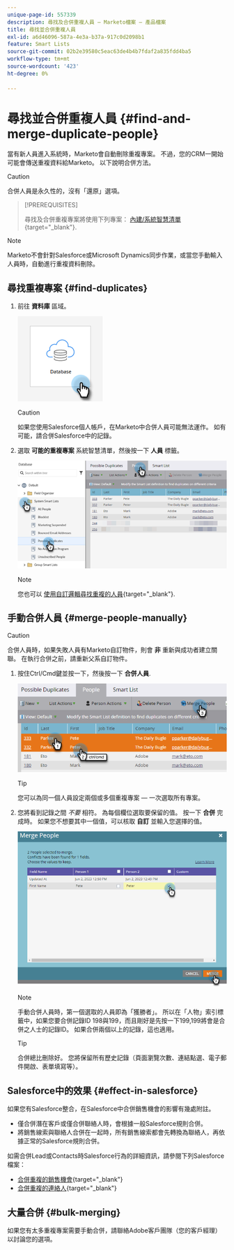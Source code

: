 ```yaml
---
unique-page-id: 557339
description: 尋找及合併重複人員 — Marketo檔案 — 產品檔案
title: 尋找並合併重複人員
exl-id: a6d46096-587a-4e3a-b37a-917c0d2098b1
feature: Smart Lists
source-git-commit: 02b2e39580c5eac63de4b4b7fdaf2a835fdd4ba5
workflow-type: tm+mt
source-wordcount: '423'
ht-degree: 0%

---
```


# 尋找並合併重複人員 {#find-and-merge-duplicate-people}

當有新人員進入系統時，Marketo會自動刪除重複專案。 不過，您的CRM一開始可能會傳送重複資料給Marketo。 以下說明合併方法。

>[!CAUTION]
>
>合併人員是永久性的，沒有「還原」選項。

>[!PREREQUISITES]
>
>尋找及合併重複專案將使用下列專案： [內建/系統智慧清單](/help/marketo/product-docs/core-marketo-concepts/smart-lists-and-static-lists/using-smart-lists/use-built-in-system-smart-lists.md){target="_blank"}.

>[!NOTE]
>
>Marketo不會針對Salesforce或Microsoft Dynamics同步作業，或當您手動輸入人員時，自動進行重複資料刪除。

## 尋找重複專案 {#find-duplicates}

1. 前往 **資料庫** 區域。

   ![](assets/find-and-merge-duplicate-people-1.png)

   >[!CAUTION]
   >
   >如果您使用Salesforce個人帳戶，在Marketo中合併人員可能無法運作。 如有可能，請合併Salesforce中的記錄。

1. 選取 **可能的重複專案** 系統智慧清單，然後按一下 **人員** 標籤。

   ![](assets/find-and-merge-duplicate-people-2.png)

   >[!NOTE]
   >
   >您也可以 [使用自訂邏輯尋找重複的人員](/help/marketo/product-docs/core-marketo-concepts/smart-lists-and-static-lists/managing-people-in-smart-lists/find-duplicate-people-with-custom-logic.md){target="_blank"}.

## 手動合併人員 {#merge-people-manually}

>[!CAUTION]
>
>合併人員時，如果失敗人員有Marketo自訂物件，則會 **非** 重新與成功者建立關聯。 在執行合併之前，請重新父系自訂物件。

1. 按住Ctrl/Cmd鍵並按一下，然後按一下 **合併人員**.

   ![](assets/find-and-merge-duplicate-people-3.png)

   >[!TIP]
   >
   >您可以為同一個人員設定兩個或多個重複專案 — 一次選取所有專案。

1. 您將看到記錄之間 _不要_ 相符。 為每個欄位選取要保留的值。 按一下 **合併** 完成時。 如果您不想要其中一個值，可以核取 **自訂** 並輸入您選擇的值。

   ![](assets/find-and-merge-duplicate-people-4.png)

   >[!NOTE]
   >
   >手動合併人員時，第一個選取的人員即為「獲勝者」。 所以在「人物」索引標籤中，如果您要合併記錄ID 198與199，而且剛好是先按一下199,199將會是合併之人士的記錄ID。 如果合併兩個以上的記錄，這也適用。

   >[!TIP]
   >
   >合併總比刪除好。 您將保留所有歷史記錄（頁面瀏覽次數、連結點選、電子郵件開啟、表單填寫等）。

## Salesforce中的效果 {#effect-in-salesforce}

如果您有Salesforce整合，在Salesforce中合併銷售機會的影響有幾處附註。

* 僅合併潛在客戶或僅合併聯絡人時，會根據一般Salesforce規則合併。
* 將銷售線索與聯絡人合併在一起時，所有銷售線索都會先轉換為聯絡人，再依據正常的Salesforce規則合併。

如需合併Lead或Contacts時Salesforce行為的詳細資訊，請參閱下列Salesforce檔案：

* [合併重複的銷售機會](https://help.salesforce.com/HTViewHelpDoc?id=leads_merge.htm&amp;language=en_US){target="_blank"}
* [合併重複的連絡人](https://help.salesforce.com/HTViewHelpDoc?id=contacts_merge.htm&amp;language=en_US){target="_blank"}

## 大量合併 {#bulk-merging}

如果您有太多重複專案需要手動合併，請聯絡Adobe客戶團隊（您的客戶經理）以討論您的選項。
